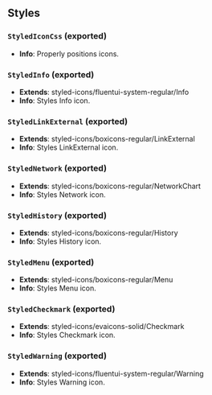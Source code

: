 ## Styles

### `StyledIconCss` (exported)
- **Info**: Properly positions icons.

### `StyledInfo` (exported)
- **Extends**: styled-icons/fluentui-system-regular/Info
- **Info**: Styles Info icon.

### `StyledLinkExternal` (exported)
- **Extends**: styled-icons/boxicons-regular/LinkExternal
- **Info**: Styles LinkExternal icon.

### `StyledNetwork` (exported)
- **Extends**: styled-icons/boxicons-regular/NetworkChart
- **Info**: Styles Network icon.

### `StyledHistory` (exported)
- **Extends**: styled-icons/boxicons-regular/History
- **Info**: Styles History icon.

### `StyledMenu` (exported)
- **Extends**: styled-icons/boxicons-regular/Menu
- **Info**: Styles Menu icon.

### `StyledCheckmark` (exported)
- **Extends**: styled-icons/evaicons-solid/Checkmark
- **Info**: Styles Checkmark icon.

### `StyledWarning` (exported)
- **Extends**: styled-icons/fluentui-system-regular/Warning
- **Info**: Styles Warning icon.
